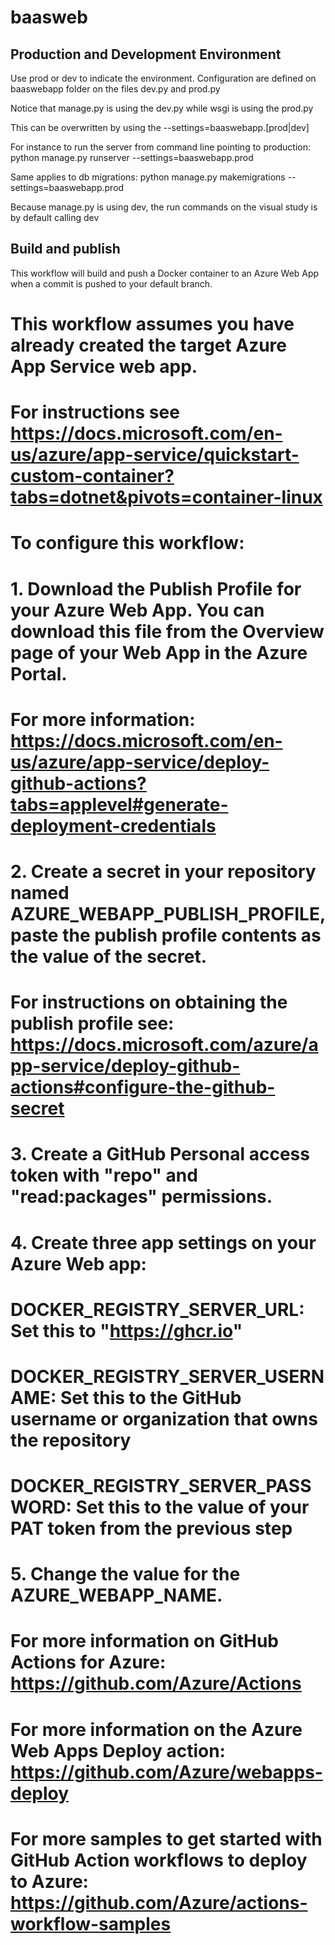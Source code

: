 # baasweb

## Production and Development Environment
Use prod or dev to indicate the environment. Configuration are defined on baaswebapp folder on the files dev.py and prod.py

Notice that manage.py is using the dev.py while wsgi is using the prod.py

This can be overwritten by using the --settings=baaswebapp.[prod|dev]

For instance to run the server from command line pointing to production:
python manage.py runserver --settings=baaswebapp.prod

Same applies to db migrations:
python manage.py makemigrations  --settings=baaswebapp.prod

Because manage.py is using dev, the run commands on the visual study is by default calling dev


## Build and publish
This workflow will build and push a Docker container to an Azure Web App when a commit is pushed to your default branch.
#
# This workflow assumes you have already created the target Azure App Service web app.
# For instructions see https://docs.microsoft.com/en-us/azure/app-service/quickstart-custom-container?tabs=dotnet&pivots=container-linux
#
# To configure this workflow:
#
# 1. Download the Publish Profile for your Azure Web App. You can download this file from the Overview page of your Web App in the Azure Portal.
#    For more information: https://docs.microsoft.com/en-us/azure/app-service/deploy-github-actions?tabs=applevel#generate-deployment-credentials
#
# 2. Create a secret in your repository named AZURE_WEBAPP_PUBLISH_PROFILE, paste the publish profile contents as the value of the secret.
#    For instructions on obtaining the publish profile see: https://docs.microsoft.com/azure/app-service/deploy-github-actions#configure-the-github-secret
#
# 3. Create a GitHub Personal access token with "repo" and "read:packages" permissions. 
#
# 4. Create three app settings on your Azure Web app:
#       DOCKER_REGISTRY_SERVER_URL: Set this to "https://ghcr.io"
#       DOCKER_REGISTRY_SERVER_USERNAME: Set this to the GitHub username or organization that owns the repository
#       DOCKER_REGISTRY_SERVER_PASSWORD: Set this to the value of your PAT token from the previous step
#
# 5. Change the value for the AZURE_WEBAPP_NAME.
#
# For more information on GitHub Actions for Azure: https://github.com/Azure/Actions
# For more information on the Azure Web Apps Deploy action: https://github.com/Azure/webapps-deploy
# For more samples to get started with GitHub Action workflows to deploy to Azure: https://github.com/Azure/actions-workflow-samples